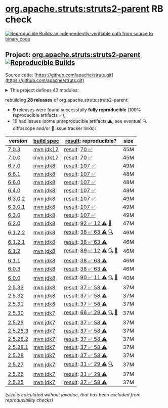 [org.apache.struts:struts2-parent](https://central.sonatype.com/artifact/org.apache.struts/struts2-parent/versions) RB check
=======

[![Reproducible Builds](https://reproducible-builds.org/images/logos/rb.svg) an independently-verifiable path from source to binary code](https://reproducible-builds.org/)

## Project: [org.apache.struts:struts2-parent](https://central.sonatype.com/artifact/org.apache.struts/struts2-parent/versions) [![Reproducible Builds](https://img.shields.io/endpoint?url=https://raw.githubusercontent.com/jvm-repo-rebuild/reproducible-central/master/content/org/apache/struts/badge.json)](https://github.com/jvm-repo-rebuild/reproducible-central/blob/master/content/org/apache/struts/README.md)

Source code: [https://github.com/apache/struts.git](https://github.com/apache/struts.git)

<details><summary>This project defines 43 modules:</summary>

* [org.apache.struts:struts2-apps](https://central.sonatype.com/artifact/org.apache.struts/struts2-apps/overview)
* [org.apache.struts:struts2-assembly](https://central.sonatype.com/artifact/org.apache.struts/struts2-assembly/overview)
* [org.apache.struts:struts2-async-plugin](https://central.sonatype.com/artifact/org.apache.struts/struts2-async-plugin/overview)
* [org.apache.struts:struts2-bean-validation-plugin](https://central.sonatype.com/artifact/org.apache.struts/struts2-bean-validation-plugin/overview)
* [org.apache.struts:struts2-bom](https://central.sonatype.com/artifact/org.apache.struts/struts2-bom/overview)
* [org.apache.struts:struts2-cdi-plugin](https://central.sonatype.com/artifact/org.apache.struts/struts2-cdi-plugin/overview)
* [org.apache.struts:struts2-config-browser-plugin](https://central.sonatype.com/artifact/org.apache.struts/struts2-config-browser-plugin/overview)
* [org.apache.struts:struts2-convention-plugin](https://central.sonatype.com/artifact/org.apache.struts/struts2-convention-plugin/overview)
* [org.apache.struts:struts2-core](https://central.sonatype.com/artifact/org.apache.struts/struts2-core/overview)
* [org.apache.struts:struts2-dwr-plugin](https://central.sonatype.com/artifact/org.apache.struts/struts2-dwr-plugin/overview)
* [org.apache.struts:struts2-embeddedjsp-plugin](https://central.sonatype.com/artifact/org.apache.struts/struts2-embeddedjsp-plugin/overview)
* [org.apache.struts:struts2-gxp-plugin](https://central.sonatype.com/artifact/org.apache.struts/struts2-gxp-plugin/overview)
* [org.apache.struts:struts2-jakarta](https://central.sonatype.com/artifact/org.apache.struts/struts2-jakarta/overview)
* [org.apache.struts:struts2-jasperreports-plugin](https://central.sonatype.com/artifact/org.apache.struts/struts2-jasperreports-plugin/overview)
* [org.apache.struts:struts2-javatemplates-plugin](https://central.sonatype.com/artifact/org.apache.struts/struts2-javatemplates-plugin/overview)
* [org.apache.struts:struts2-jfreechart-plugin](https://central.sonatype.com/artifact/org.apache.struts/struts2-jfreechart-plugin/overview)
* [org.apache.struts:struts2-json-plugin](https://central.sonatype.com/artifact/org.apache.struts/struts2-json-plugin/overview)
* [org.apache.struts:struts2-junit-plugin](https://central.sonatype.com/artifact/org.apache.struts/struts2-junit-plugin/overview)
* [org.apache.struts:struts2-osgi-admin-bundle](https://central.sonatype.com/artifact/org.apache.struts/struts2-osgi-admin-bundle/overview)
* [org.apache.struts:struts2-osgi-bundles](https://central.sonatype.com/artifact/org.apache.struts/struts2-osgi-bundles/overview)
* [org.apache.struts:struts2-osgi-demo-bundle](https://central.sonatype.com/artifact/org.apache.struts/struts2-osgi-demo-bundle/overview)
* [org.apache.struts:struts2-osgi-plugin](https://central.sonatype.com/artifact/org.apache.struts/struts2-osgi-plugin/overview)
* [org.apache.struts:struts2-oval-plugin](https://central.sonatype.com/artifact/org.apache.struts/struts2-oval-plugin/overview)
* [org.apache.struts:struts2-parent](https://central.sonatype.com/artifact/org.apache.struts/struts2-parent/overview)
* [org.apache.struts:struts2-pell-multipart-plugin](https://central.sonatype.com/artifact/org.apache.struts/struts2-pell-multipart-plugin/overview)
* [org.apache.struts:struts2-plexus-plugin](https://central.sonatype.com/artifact/org.apache.struts/struts2-plexus-plugin/overview)
* [org.apache.struts:struts2-plugins](https://central.sonatype.com/artifact/org.apache.struts/struts2-plugins/overview)
* [org.apache.struts:struts2-portlet-junit-plugin](https://central.sonatype.com/artifact/org.apache.struts/struts2-portlet-junit-plugin/overview)
* [org.apache.struts:struts2-portlet-mocks-plugin](https://central.sonatype.com/artifact/org.apache.struts/struts2-portlet-mocks-plugin/overview)
* [org.apache.struts:struts2-portlet-plugin](https://central.sonatype.com/artifact/org.apache.struts/struts2-portlet-plugin/overview)
* [org.apache.struts:struts2-portlet-tiles-plugin](https://central.sonatype.com/artifact/org.apache.struts/struts2-portlet-tiles-plugin/overview)
* [org.apache.struts:struts2-rest-plugin](https://central.sonatype.com/artifact/org.apache.struts/struts2-rest-plugin/overview)
* [org.apache.struts:struts2-rest-showcase](https://central.sonatype.com/artifact/org.apache.struts/struts2-rest-showcase/overview)
* [org.apache.struts:struts2-showcase](https://central.sonatype.com/artifact/org.apache.struts/struts2-showcase/overview)
* [org.apache.struts:struts2-sitegraph-plugin](https://central.sonatype.com/artifact/org.apache.struts/struts2-sitegraph-plugin/overview)
* [org.apache.struts:struts2-sitemesh-plugin](https://central.sonatype.com/artifact/org.apache.struts/struts2-sitemesh-plugin/overview)
* [org.apache.struts:struts2-spring-plugin](https://central.sonatype.com/artifact/org.apache.struts/struts2-spring-plugin/overview)
* [org.apache.struts:struts2-testng-plugin](https://central.sonatype.com/artifact/org.apache.struts/struts2-testng-plugin/overview)
* [org.apache.struts:struts2-tiles-plugin](https://central.sonatype.com/artifact/org.apache.struts/struts2-tiles-plugin/overview)
* [org.apache.struts:struts2-velocity-plugin](https://central.sonatype.com/artifact/org.apache.struts/struts2-velocity-plugin/overview)
* [org.apache.struts:struts2-velocity-tools-jsp-jakarta](https://central.sonatype.com/artifact/org.apache.struts/struts2-velocity-tools-jsp-jakarta/overview)
* [org.apache.struts:struts2-velocity-tools-view-jakarta](https://central.sonatype.com/artifact/org.apache.struts/struts2-velocity-tools-view-jakarta/overview)
* [org.apache.struts:struts2-xslt-plugin](https://central.sonatype.com/artifact/org.apache.struts/struts2-xslt-plugin/overview)
</details>

rebuilding **28 releases** of org.apache.struts:struts2-parent:
- **9** releases were found successfully **fully reproducible** (100% reproducible artifacts :white_check_mark:),
- 19 had issues (some unreproducible artifacts :warning:, see eventual :mag: diffoscope and/or :memo: issue tracker links):

| version | [build spec](/BUILDSPEC.md) | [result](https://reproducible-builds.org/docs/jvm/): reproducible? | size |
| -- | --------- | ------ | -- |
| [7.0.3](https://central.sonatype.com/artifact/org.apache.struts/struts2-parent/7.0.3/pom) | [mvn jdk17](struts2-7.0.3.buildspec) | [result](struts2-parent-7.0.3.buildinfo): [70 :white_check_mark: ](struts2-parent-7.0.3.buildcompare) | 45M |
| [7.0.0](https://central.sonatype.com/artifact/org.apache.struts/struts2-parent/7.0.0/pom) | [mvn jdk17](struts2-7.0.0.buildspec) | [result](struts2-parent-7.0.0.buildinfo): [70 :white_check_mark: ](struts2-parent-7.0.0.buildcompare) | 45M |
| [6.7.0](https://central.sonatype.com/artifact/org.apache.struts/struts2-parent/6.7.0/pom) | [mvn jdk8](struts2-6.7.0.buildspec) | [result](struts2-parent-6.7.0.buildinfo): [107 :white_check_mark: ](struts2-parent-6.7.0.buildcompare) | 49M |
| [6.6.1](https://central.sonatype.com/artifact/org.apache.struts/struts2-parent/6.6.1/pom) | [mvn jdk8](struts2-6.6.1.buildspec) | [result](struts2-parent-6.6.1.buildinfo): [107 :white_check_mark: ](struts2-parent-6.6.1.buildcompare) | 48M |
| [6.6.0](https://central.sonatype.com/artifact/org.apache.struts/struts2-parent/6.6.0/pom) | [mvn jdk8](struts2-6.6.0.buildspec) | [result](struts2-parent-6.6.0.buildinfo): [107 :white_check_mark: ](struts2-parent-6.6.0.buildcompare) | 48M |
| [6.4.0](https://central.sonatype.com/artifact/org.apache.struts/struts2-parent/6.4.0/pom) | [mvn jdk8](struts2-6.4.0.buildspec) | [result](struts2-parent-6.4.0.buildinfo): [107 :white_check_mark: ](struts2-parent-6.4.0.buildcompare) | 48M |
| [6.3.0.2](https://central.sonatype.com/artifact/org.apache.struts/struts2-parent/6.3.0.2/pom) | [mvn jdk8](struts2-6.3.0.2.buildspec) | [result](struts2-parent-6.3.0.2.buildinfo): [107 :white_check_mark: ](struts2-parent-6.3.0.2.buildcompare) | 49M |
| [6.3.0.1](https://central.sonatype.com/artifact/org.apache.struts/struts2-parent/6.3.0.1/pom) | [mvn jdk8](struts2-6.3.0.1.buildspec) | [result](struts2-parent-6.3.0.1.buildinfo): [107 :white_check_mark: ](struts2-parent-6.3.0.1.buildcompare) | 49M |
| [6.3.0](https://central.sonatype.com/artifact/org.apache.struts/struts2-parent/6.3.0/pom) | [mvn jdk8](struts2-6.3.0.buildspec) | [result](struts2-parent-6.3.0.buildinfo): [107 :white_check_mark: ](struts2-parent-6.3.0.buildcompare) | 49M |
| [6.2.0](https://central.sonatype.com/artifact/org.apache.struts/struts2-parent/6.2.0/pom) | [mvn jdk8](struts2-6.2.0.buildspec) | [result](struts2-parent-6.2.0.buildinfo): [92 :white_check_mark:  12 :warning:](struts2-parent-6.2.0.buildcompare) [:memo:](https://github.com/apache/struts/pull/696) | 47M |
| [6.1.2.2](https://central.sonatype.com/artifact/org.apache.struts/struts2-parent/6.1.2.2/pom) | [mvn jdk8](struts2-6.1.2.2.buildspec) | [result](struts2-parent-6.1.2.2.buildinfo): [38 :white_check_mark:  63 :warning:](struts2-parent-6.1.2.2.buildcompare) [:mag:](struts2-parent-6.1.2.2.diffoscope) | 46M |
| [6.1.2.1](https://central.sonatype.com/artifact/org.apache.struts/struts2-parent/6.1.2.1/pom) | [mvn jdk8](struts2-6.1.2.1.buildspec) | [result](struts2-parent-6.1.2.1.buildinfo): [38 :white_check_mark:  63 :warning:](struts2-parent-6.1.2.1.buildcompare) | 46M |
| [6.1.2](https://central.sonatype.com/artifact/org.apache.struts/struts2-parent/6.1.2/pom) | [mvn jdk8](struts2-6.1.2.buildspec) | [result](struts2-parent-6.1.2.buildinfo): [89 :white_check_mark:  12 :warning:](struts2-parent-6.1.2.buildcompare) [:mag:](struts2-parent-6.1.2.diffoscope) [:memo:](https://github.com/apache/struts/pull/696) | 46M |
| [6.1.1](https://central.sonatype.com/artifact/org.apache.struts/struts2-parent/6.1.1/pom) | [mvn jdk8](struts2-6.1.1.buildspec) | [result](struts2-parent-6.1.1.buildinfo): [38 :white_check_mark:  63 :warning:](struts2-parent-6.1.1.buildcompare) | 46M |
| [6.0.3](https://central.sonatype.com/artifact/org.apache.struts/struts2-parent/6.0.3/pom) | [mvn jdk8](struts2-6.0.3.buildspec) | [result](struts2-parent-6.0.3.buildinfo): [38 :white_check_mark:  63 :warning:](struts2-parent-6.0.3.buildcompare) | 46M |
| [6.0.0](https://central.sonatype.com/artifact/org.apache.struts/struts2-parent/6.0.0/pom) | [mvn jdk8](struts2-6.0.0.buildspec) | [result](struts2-parent-6.0.0.buildinfo): [90 :white_check_mark:  11 :warning:](struts2-parent-6.0.0.buildcompare) [:mag:](struts2-parent-6.0.0.diffoscope) [:memo:](https://github.com/apache/struts/pull/696) | 40M |
| [2.5.33](https://central.sonatype.com/artifact/org.apache.struts/struts2-parent/2.5.33/pom) | [mvn jdk8](struts2-2.5.33.buildspec) | [result](struts2-assembly-2.5.33.buildinfo): [37 :white_check_mark:  58 :warning:](struts2-assembly-2.5.33.buildcompare) | 37M |
| [2.5.32](https://central.sonatype.com/artifact/org.apache.struts/struts2-parent/2.5.32/pom) | [mvn jdk8](struts2-2.5.32.buildspec) | [result](struts2-assembly-2.5.32.buildinfo): [37 :white_check_mark:  58 :warning:](struts2-assembly-2.5.32.buildcompare) | 37M |
| [2.5.31](https://central.sonatype.com/artifact/org.apache.struts/struts2-parent/2.5.31/pom) | [mvn jdk8](struts2-2.5.31.buildspec) | [result](struts2-assembly-2.5.31.buildinfo): [37 :white_check_mark:  58 :warning:](struts2-assembly-2.5.31.buildcompare) | 37M |
| [2.5.30](https://central.sonatype.com/artifact/org.apache.struts/struts2-parent/2.5.30/pom) | [mvn jdk7](struts2-2.5.30.buildspec) | [result](struts2-parent-2.5.30.buildinfo): [66 :white_check_mark:  29 :warning:](struts2-parent-2.5.30.buildcompare) [:mag:](struts2-parent-2.5.30.diffoscope) [:memo:](https://github.com/apache/struts/pull/555) | 37M |
| [2.5.29](https://central.sonatype.com/artifact/org.apache.struts/struts2-parent/2.5.29/pom) | [mvn jdk7](struts2-2.5.29.buildspec) | [result](struts2-assembly-2.5.29.buildinfo): [37 :white_check_mark:  58 :warning:](struts2-assembly-2.5.29.buildcompare) | 37M |
| [2.5.28.3](https://central.sonatype.com/artifact/org.apache.struts/struts2-parent/2.5.28.3/pom) | [mvn jdk7](struts2-2.5.28.3.buildspec) | [result](struts2-assembly-2.5.28.3.buildinfo): [37 :white_check_mark:  58 :warning:](struts2-assembly-2.5.28.3.buildcompare) | 37M |
| [2.5.28.2](https://central.sonatype.com/artifact/org.apache.struts/struts2-parent/2.5.28.2/pom) | [mvn jdk7](struts2-2.5.28.2.buildspec) | [result](struts2-assembly-2.5.28.2.buildinfo): [37 :white_check_mark:  58 :warning:](struts2-assembly-2.5.28.2.buildcompare) | 37M |
| [2.5.28.1](https://central.sonatype.com/artifact/org.apache.struts/struts2-parent/2.5.28.1/pom) | [mvn jdk7](struts2-2.5.28.1.buildspec) | [result](struts2-assembly-2.5.28.1.buildinfo): [37 :white_check_mark:  58 :warning:](struts2-assembly-2.5.28.1.buildcompare) | 37M |
| [2.5.28](https://central.sonatype.com/artifact/org.apache.struts/struts2-parent/2.5.28/pom) | [mvn jdk7](struts2-2.5.28.buildspec) | [result](struts2-assembly-2.5.28.buildinfo): [37 :white_check_mark:  58 :warning:](struts2-assembly-2.5.28.buildcompare) | 37M |
| [2.5.27](https://central.sonatype.com/artifact/org.apache.struts/struts2-parent/2.5.27/pom) | [mvn jdk7](struts2-2.5.27.buildspec) | [result](struts2-assembly-2.5.27.buildinfo): [31 :white_check_mark:  29 :warning:](struts2-assembly-2.5.27.buildcompare) [:mag:](struts2-assembly-2.5.27.diffoscope) | 37M |
| [2.5.26](https://central.sonatype.com/artifact/org.apache.struts/struts2-parent/2.5.26/pom) | [mvn jdk7](struts2-2.5.26.buildspec) | [result](struts2-assembly-2.5.26.buildinfo): [31 :white_check_mark:  29 :warning:](struts2-assembly-2.5.26.buildcompare) | 37M |
| [2.5.25](https://central.sonatype.com/artifact/org.apache.struts/struts2-parent/2.5.25/pom) | [mvn jdk7](struts2-2.5.25.buildspec) | [result](struts2-assembly-2.5.25.buildinfo): [37 :white_check_mark:  58 :warning:](struts2-assembly-2.5.25.buildcompare) | 37M |

<i>(size is calculated without javadoc, that has been excluded from reproducibility checks)</i>
